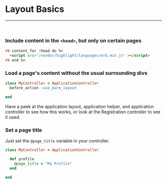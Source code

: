 # Layout Basics

---
<br/>

### **Include content in the `<head>`, but only on certain pages**

```html
<% content_for :head do %>
  <script src="/vendor/highlight/languages/erb.min.js" ></script>
<% end %>
```

### **Load a page's content without the usual surrounding divs**

```ruby
class MyController < ApplicationController
  before_action :use_bare_layout

end
```

Have a peek at the application layout, application helper, and application controller to see how this works, or look at the Registration controller to see it used.

### **Set a page title**

Just set the `@page_title` variable in your controller.

```ruby
class MyController < ApplicationController

  def profile 
    @page_title = "My Profile"
  end

end
```
